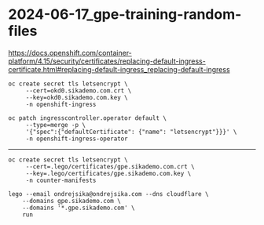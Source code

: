 # 2024-06-17_gpe-training-random-files


https://docs.openshift.com/container-platform/4.15/security/certificates/replacing-default-ingress-certificate.html#replacing-default-ingress_replacing-default-ingress

```
oc create secret tls letsencrypt \
     --cert=okd0.sikademo.com.crt \
     --key=okd0.sikademo.com.key \
     -n openshift-ingress
```

```
oc patch ingresscontroller.operator default \
     --type=merge -p \
     '{"spec":{"defaultCertificate": {"name": "letsencrypt"}}}' \
     -n openshift-ingress-operator
```


----


```
oc create secret tls letsencrypt \
     --cert=.lego/certificates/gpe.sikademo.com.crt \
     --key=.lego/certificates/gpe.sikademo.com.key \
     -n counter-manifests
```

	lego --email ondrejsika@ondrejsika.com --dns cloudflare \
		--domains gpe.sikademo.com \
		--domains '*.gpe.sikademo.com' \
		run

